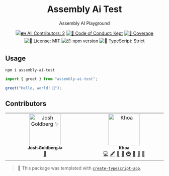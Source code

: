 <h1 align="center">Assembly Ai Test</h1>

<p align="center">Assembly AI Playground</p>

<p align="center">
	<!-- prettier-ignore-start -->
	<!-- ALL-CONTRIBUTORS-BADGE:START - Do not remove or modify this section -->
	<a href="#contributors" target="_blank"><img alt="👪 All Contributors: 2" src="https://img.shields.io/badge/%F0%9F%91%AA_all_contributors-2-21bb42.svg" /></a>
<!-- ALL-CONTRIBUTORS-BADGE:END -->
	<!-- prettier-ignore-end -->
	<a href="https://github.com/khoa-lucents/assembly-ai-test/blob/main/.github/CODE_OF_CONDUCT.md" target="_blank"><img alt="🤝 Code of Conduct: Kept" src="https://img.shields.io/badge/%F0%9F%A4%9D_code_of_conduct-kept-21bb42" /></a>
	<a href="https://codecov.io/gh/khoa-lucents/assembly-ai-test" target="_blank"><img alt="🧪 Coverage" src="https://img.shields.io/codecov/c/github/khoa-lucents/assembly-ai-test?label=%F0%9F%A7%AA%20coverage" /></a>
	<a href="https://github.com/khoa-lucents/assembly-ai-test/blob/main/LICENSE.md" target="_blank"><img alt="📝 License: MIT" src="https://img.shields.io/badge/%F0%9F%93%9D_license-MIT-21bb42.svg"></a>
	<a href="http://npmjs.com/package/assembly-ai-test"><img alt="📦 npm version" src="https://img.shields.io/npm/v/assembly-ai-test?color=21bb42&label=%F0%9F%93%A6%20npm" /></a>
	<img alt="💪 TypeScript: Strict" src="https://img.shields.io/badge/%F0%9F%92%AA_typescript-strict-21bb42.svg" />
</p>

## Usage

```shell
npm i assembly-ai-test
```

```ts
import { greet } from "assembly-ai-test";

greet("Hello, world! 💖");
```

## Contributors

<!-- spellchecker: disable -->
<!-- ALL-CONTRIBUTORS-LIST:START - Do not remove or modify this section -->
<!-- prettier-ignore-start -->
<!-- markdownlint-disable -->
<table>
  <tbody>
    <tr>
      <td align="center" valign="top" width="14.28%"><a href="http://www.joshuakgoldberg.com/"><img src="https://avatars.githubusercontent.com/u/3335181?v=4?s=100" width="100px;" alt="Josh Goldberg ✨"/><br /><sub><b>Josh Goldberg ✨</b></sub></a><br /><a href="#tool-JoshuaKGoldberg" title="Tools">🔧</a></td>
      <td align="center" valign="top" width="14.28%"><a href="https://github.com/khoa-lucents"><img src="https://avatars.githubusercontent.com/u/121913232?v=4?s=100" width="100px;" alt="Khoa"/><br /><sub><b>Khoa</b></sub></a><br /><a href="https://github.com/khoa-lucents/assembly-ai-test/commits?author=khoa-lucents" title="Code">💻</a> <a href="#content-khoa-lucents" title="Content">🖋</a> <a href="https://github.com/khoa-lucents/assembly-ai-test/commits?author=khoa-lucents" title="Documentation">📖</a> <a href="#ideas-khoa-lucents" title="Ideas, Planning, & Feedback">🤔</a> <a href="#infra-khoa-lucents" title="Infrastructure (Hosting, Build-Tools, etc)">🚇</a> <a href="#maintenance-khoa-lucents" title="Maintenance">🚧</a> <a href="#projectManagement-khoa-lucents" title="Project Management">📆</a> <a href="#tool-khoa-lucents" title="Tools">🔧</a></td>
    </tr>
  </tbody>
</table>

<!-- markdownlint-restore -->
<!-- prettier-ignore-end -->

<!-- ALL-CONTRIBUTORS-LIST:END -->
<!-- spellchecker: enable -->

<!-- You can remove this notice if you don't want it 🙂 no worries! -->

> 💙 This package was templated with [`create-typescript-app`](https://github.com/JoshuaKGoldberg/create-typescript-app).
